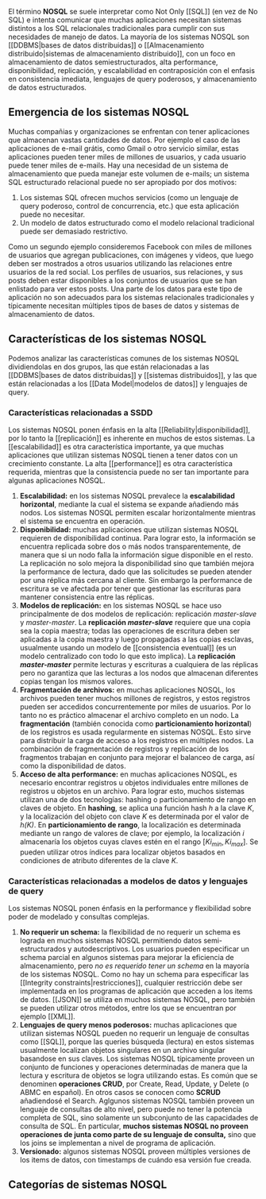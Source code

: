 El término **NOSQL** se suele interpretar como Not Only [[SQL]] (en vez de No SQL) e intenta comunicar que muchas aplicaciones necesitan sistemas distintos a los SQL relacionales tradicionales para cumplir con sus necesidades de manejo de datos. La mayoría de los sistemas NOSQL son [[DDBMS|bases de datos distribuidas]] o [[Almacenamiento distribuido|sistemas de almacenamiento distribuido]], con un foco en almacenamiento de datos semiestructurados, alta performance, disponibilidad, replicación, y escalabilidad en contraposición con el enfasis en consistencia imediata, lenguajes de query poderosos, y almacenamiento de datos estructurados.

## Emergencia de los sistemas NOSQL
Muchas compañias y organizaciones se enfrentan con tener aplicaciones que almacenan vastas cantidades de datos. Por ejemplo el caso de las aplicaciones de e-mail grátis, como Gmail o otro servicio similar, estas aplicaciones pueden tener miles de millones de usuarios, y cada usuario puede tener miles de e-mails. Hay una necesidad de un sistema de almacenamiento que pueda manejar este volumen de e-mails; un sistema SQL estructurado relacional puede no ser apropiado por dos motivos:
1. Los sistemas SQL ofrecen muchos servicios (como un lenguaje de query poderoso, control de concurrencia, etc.) que esta aplicación puede no necesitar.
2. Un modelo de datos estructurado como el modelo relacional tradicional puede ser demasiado restrictivo.

Como un segundo ejemplo consideremos Facebook con miles de millones de usuarios que agregan publicaciones, con imágenes y videos, que luego deben ser mostrados a otros usuarios utilizando las relaciones entre usuarios de la red social. Los perfiles de usuarios, sus relaciones, y sus posts deben estar disponibles a los conjuntos de usuarios que se han enlistado para ver estos posts. Una parte de los datos para este tipo de aplicación no son adecuados para los sistemas relacionales tradicionales y típicamente necesitan múltiples tipos de bases de datos y sistemas de almacenamiento de datos.

## Características de los sistemas NOSQL
Podemos analizar las características comunes de los sistemas NOSQL dividiendolas en dos grupos, las que están relacionadas a las [[DDBMS|bases de datos distribuidas]] y [[sistemas distribuidos]], y las que están relacionadas a los [[Data Model|modelos de datos]] y lenguajes de query.

### Características relacionadas a SSDD
Los sistemas NOSQL ponen énfasis en la alta [[Reliability|disponibilidad]], por lo tanto la [[replicación]] es inherente en muchos de estos sistemas. La [[escalabilidad]] es otra característica importante, ya que muchas aplicaciones que utilizan sistemas NOSQL tienen a tener datos con un crecimiento constante. La alta [[performance]] es otra característica requerida, mientras que la consistencia puede no ser tan importante para algunas aplicaciones NOSQL.
1. **Escalabilidad:** en los sistemas NOSQL prevalece la **escalabilidad horizontal**, mediante la cual el sistema se expande añadiendo más nodos. Los sistemas NOSQL permiten escalar horizontalmente mientras el sistema se encuentra en operación.
2. **Disponibilidad:** muchas aplicaciones que utilizan sistemas NOSQL requieren de disponibilidad continua. Para lograr esto, la información se encuentra replicada sobre dos o más nodos transparentemente, de manera que si un nodo falla la información sigue disponible en el resto. La replicación no solo mejora la disponibilidad sino que también mejora la performance de lectura, dado que las solicitudes se pueden atender por una réplica más cercana al cliente. Sin embargo la performance de escritura se ve afectada por tener que gestionar las escrituras para mantener consistencia entre las réplicas.
3. **Modelos de replicación:** en los sistemas NOSQL se hace uso principalmente de dos modelos de replicación: replicación *master-slave* y *master-master*. La **replicación *master-slave*** requiere que una copia sea la copia maestra; todas las operaciones de escritura deben ser aplicadas a la copia maestra y luego propagadas a las copias esclavas, usualmente usando un modelo de [[consistencia eventual]] (es un modelo centralizado con todo lo que esto implica). La **replicación *master-master*** permite lecturas y escrituras a cualquiera de las réplicas pero no garantiza que las lecturas a los nodos que almacenan diferentes copias tengan los mismos valores.
4. **Fragmentación de archivos:** en muchas aplicaciones NOSQL, los archivos pueden tener muchos millones de registros, y estos registros pueden ser accedidos concurrentemente por miles de usuarios. Por lo tanto no es práctico almacenar el archivo completo en un nodo. La **fragmentación** (también conocida como **particionamiento horizontal**)  de los registros es usada regularmente en sistemas NOSQL. Esto sirve para distribuir la carga de acceso a los registros en múltiples nodos. La combinación de fragmentación de registros y replicación de los fragmentos trabajan en conjunto para mejorar el balanceo de carga, así como la disponibilidad de datos.
5. **Acceso de alta performance:** en muchas aplicaciones NOSQL, es necesario encontrar registros u objetos individuales entre millones de registros u objetos en un archivo. Para lograr esto, muchos sistemas utilizan una de dos tecnologías: hashing o particionamiento de rango en claves de objeto. En **hashing**, se aplica una función hash *h* a la clave *K*, y la localización del objeto con clave *K* es determinada por el valor de *h(K)*. En **particionamiento de rango**, la localización es determinada mediante un rango de valores de clave; por ejemplo, la localización *i* almacenaría los objetos cuyas claves estén en el rango $[Ki_{min}, Ki_{max}]$. Se pueden utilizar otros índices para localizar objetos basados en condiciones de atributo diferentes de la clave *K*.

### Características relacionadas a modelos de datos y lenguajes de query
Los sistemas NOSQL ponen énfasis en la performance y flexibilidad sobre poder de modelado y consultas complejas.
1. **No requerir un schema:** la flexibilidad de no requerir un schema es lograda en muchos sistemas NOSQL permitiendo datos semi-estructurados y autodescriptivos. Los usuarios pueden especificar un schema parcial en algunos sistemas para mejorar la eficiencia de almacenamiento, pero *no es requerido tener un schema* en la mayoría de los sistemas NOSQL. Como no hay un schema para especificar las [[Integrity constraints|restricciones]], cualquier restricción debe ser implementada en los programas de aplicación que acceden a los items de datos. [[JSON]] se utiliza en muchos sistemas NOSQL, pero también se pueden utilizar otros métodos, entre los que se encuentran por ejemplo [[XML]].
2. **Lenguajes de query menos poderosos:** muchas aplicaciones que utilizan sistemas NOSQL pueden no requerir un lenguaje de consultas como [[SQL]], porque las queries búsqueda (lectura) en estos sistemas usualmente localizan objetos singulares en un archivo singular basandose en sus claves. Los sistemas NOSQL típicamente proveen un conjunto de funciones y operaciones determinadas de manera que la lectura y escritura de objetos se logra utilizando estas. Es común que se denominen **operaciones CRUD**, por Create, Read, Update, y Delete (o ABMC en español). En otros casos se conocen como **SCRUD** añadiendosé el Search. Aglgunos sistemas NOSQL también proveen un lenguaje de consultas de alto nivel, pero puede no tener la potencia completa de SQL, sino solamente un subconjunto de las capacidades de consulta de SQL.  En particular, **muchos sistemas NOSQL no proveen operaciones de junta como parte de su lenguaje de consulta,** sino que los joins se implementan a nivel de programa de aplicación.
3. **Versionado:** algunos sistemas NOSQL proveen múltiples versiones de los items de datos, con timestamps de cuándo esa versión fue creada.

## Categorías de sistemas NOSQL
